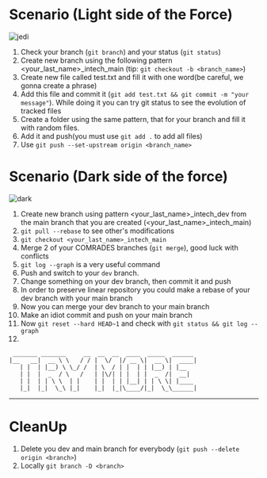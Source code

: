 # Scenario (Light side of the Force)

![jedi](https://www.google.com/search?q=jedi&tbm=isch&tbs=ic:trans&client=ubuntu&hs=9wK&hl=ru&sa=X&ved=0CAMQpwVqFwoTCKiUr6nXzPICFQAAAAAdAAAAABAI&biw=1836&bih=968#imgrc=y8X8hUCf2NOuDM)

1. Check your branch (`git branch`) and your status (`git status`)
2. Create new branch using the following pattern <your_last_name>_intech_main (tip: `git checkout -b <branch_name>`)
3. Create new file called test.txt and fill it with one word(be careful, we gonna create a phrase)
4. Add this file and commit it (`git add test.txt && git commit -m "your message"`). While doing it you can try git status to see the evolution of tracked files
5. Create a folder using the same pattern, that for your branch and fill it with random files.
6. Add it and push(you must use `git add .` to add all files)
7. Use `git push --set-upstream origin <branch_name>`

# Scenario (Dark side of the force)

![dark](https://www.google.com/search?q=darth%20vader&tbm=isch&tbs=ic:trans&client=ubuntu&hs=yK0&hl=ru&sa=X&ved=0CAMQpwVqFwoTCPjWovvXzPICFQAAAAAdAAAAABAC&biw=1836&bih=968#imgrc=8HJi-Io5box3PM)

1. Create new branch using pattern <your_last_name>_intech_dev from the main branch that you are created (<your_last_name>_intech_main)
2. `git pull --rebase` to see other's modifications
3. `git checkout <your_last_name>_intech_main`
4. Merge 2 of your COMRADES branches (`git merge`), good luck with conflicts
5. `git log --graph` is a very useful command
6. Push and switch to your `dev` branch.
7. Change something on your dev branch, then commit it and push
8. In order to preserve linear repository you could make a rebase of your dev branch with your main branch
9. Now you can merge your dev branch to your main branch
10. Make an idiot commit and push on your main branch
11. Now `git reset --hard HEAD~1` and check with `git status && git log --graph`
12.  
 ```
  _______ _______     __  __  __  ____  _____  ______ 
 |__   __|  __ \ \   / / |  \/  |/ __ \|  __ \|  ____|
    | |  | |__) \ \_/ /  | \  / | |  | | |__) | |__   
    | |  |  _  / \   /   | |\/| | |  | |  _  /|  __|  
    | |  | | \ \  | |    | |  | | |__| | | \ \| |____ 
    |_|  |_|  \_\ |_|    |_|  |_|\____/|_|  \_\______|
```

---
# CleanUp

1. Delete you dev and main branch for everybody (`git push --delete origin <branch>`)
2. Locally `git branch -D <branch>`
                                                      

